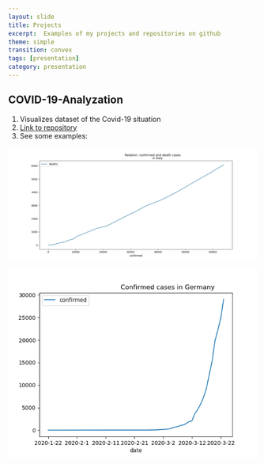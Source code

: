 ```yaml
---
layout: slide
title: Projects
excerpt:  Examples of my projects and repositories on github
theme: simple
transition: convex
tags: [presentation]
category: presentation
---
```

<section data-markdown>

## COVID-19-Analyzation
1. Visualizes dataset of the Covid-19 situation
2. [Link to repository](https://github.com/m1ghtfr3e/COVID-19-Analyzation)
3. See some examples:

![Relation of confirmed and death cases in Italy](https://github.com/m1ghtfr3e/m1ghtfr3e.github.io/blob/master/images/conf-dead.jpg)

![Chronical Evoultion of confirmed cases in Germany](https://github.com/m1ghtfr3e/m1ghtfr3e.github.io/blob/master/images/conf-GER.png)

</section>
